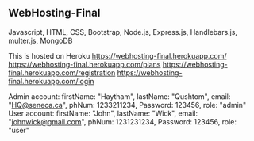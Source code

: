 ## WebHosting-Final

Javascript, HTML, CSS, Bootstrap, Node.js, Express.js, Handlebars.js, multer.js, MongoDB

This is hosted on Heroku
https://webhosting-final.herokuapp.com/
https://webhosting-final.herokuapp.com/plans 
https://webhosting-final.herokuapp.com/registration 
https://webhosting-final.herokuapp.com/login


Admin account:  firstName: "Haytham", lastName: "Qushtom", email: "HQ@seneca.ca", phNum: 1233211234, Password: 123456, role: "admin" 
User account:  firstName: "John", lastName: "Wick", email: "johnwick@gmail.com", phNum: 1231231234, Password: 123456, role: "user" 
